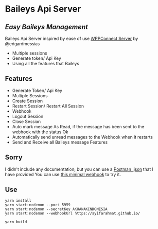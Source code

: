 # Baileys Api Server
## _Easy Baileys Management_

Baileys Api Server inspired by ease of use [WPPConnect Server](https://github.com/wppconnect-team/wppconnect-server) by @edgardmessias

- Multiple sessions
- Generate token/ Api Key
- Using all the features that Baileys

## Features

- Generate Token/ Api Key
- Multiple Sessions
- Create Session
- Restart Session/ Restart All Session
- Webhook
- Logout Session
- Close Session
- Auto mark message As Read, if the message has been sent to the webhook with the status Ok
- Automatically send unread messages to the Webhook when it restarts
- Send and Receive all Baileys message Features

## Sorry
I didn't include any documentation, but you can use a [Postman .json](https://github.com/syifarahmat/baileys.api.server/blob/main/postman.json) that I have provided
You can use [this minimal webhook](https://github.com/syifarahmat/webhook) to try it.

## Use

    yarn install
    yarn start:nodemon --port 5959 
    yarn start:nodemon --secretKey AKUANAKINDONESIA
    yarn start:nodemon --webhookUrl https://syifarahmat.github.io/

    yarn build
    
